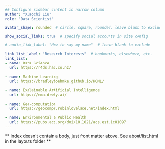 ```yaml
---
## Configure sidebar content in narrow column
author: "Xiaochi Liu"
role: "Data Scientist"

avatar_shape: rounded  # circle, square, rounded, leave blank to exclude

show_social_links: true  # specify social accounts in site config

# audio_link_label: "How to say my name"  # leave blank to exclude

link_list_label: "Research Interests"  # bookmarks, elsewhere, etc.
link_list:
- name: Data Science
  url: https://r4ds.had.co.nz/
  
- name: Machine Learning
  url: https://bradleyboehmke.github.io/HOML/
  
- name: Explainable Artificial Intelligence
  url: https://ema.drwhy.ai/
  
- name: Geo-computation
  url: https://geocompr.robinlovelace.net/index.html
  
- name: Environmental & Public Health
  url: https://pubs.acs.org/doi/10.1021/acs.est.1c01097
---
```


** index doesn't contain a body, just front matter above.
See about/list.html in the layouts folder **